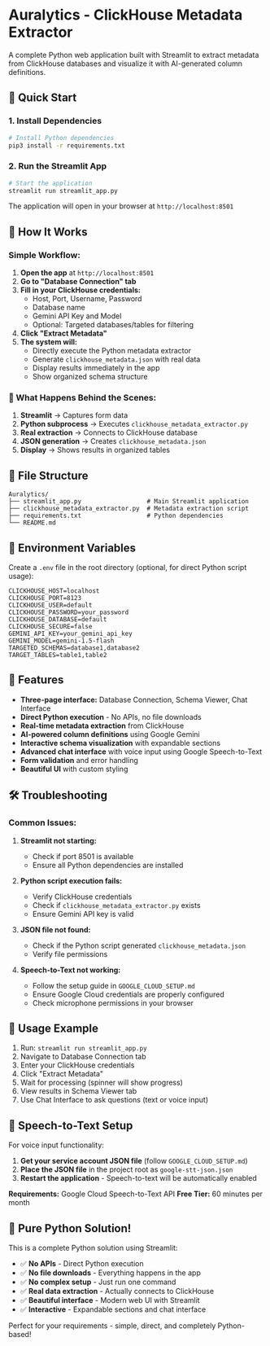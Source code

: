 # Auralytics - ClickHouse Metadata Extractor

A complete Python web application built with Streamlit to extract metadata from ClickHouse databases and visualize it with AI-generated column definitions.

## 🚀 Quick Start

### 1. Install Dependencies

```bash
# Install Python dependencies
pip3 install -r requirements.txt
```

### 2. Run the Streamlit App

```bash
# Start the application
streamlit run streamlit_app.py
```

The application will open in your browser at `http://localhost:8501`

## 🎯 How It Works

### Simple Workflow:

1. **Open the app** at `http://localhost:8501`
2. **Go to "Database Connection" tab**
3. **Fill in your ClickHouse credentials:**
   - Host, Port, Username, Password
   - Database name
   - Gemini API Key and Model
   - Optional: Targeted databases/tables for filtering
4. **Click "Extract Metadata"**
5. **The system will:**
   - Directly execute the Python metadata extractor
   - Generate `clickhouse_metadata.json` with real data
   - Display results immediately in the app
   - Show organized schema structure

### 🔧 What Happens Behind the Scenes:

1. **Streamlit** → Captures form data
2. **Python subprocess** → Executes `clickhouse_metadata_extractor.py`
3. **Real extraction** → Connects to ClickHouse database
4. **JSON generation** → Creates `clickhouse_metadata.json`
5. **Display** → Shows results in organized tables

## 📁 File Structure

```
Auralytics/
├── streamlit_app.py                  # Main Streamlit application
├── clickhouse_metadata_extractor.py  # Metadata extraction script
├── requirements.txt                  # Python dependencies
└── README.md
```

## 🔑 Environment Variables

Create a `.env` file in the root directory (optional, for direct Python script usage):

```env
CLICKHOUSE_HOST=localhost
CLICKHOUSE_PORT=8123
CLICKHOUSE_USER=default
CLICKHOUSE_PASSWORD=your_password
CLICKHOUSE_DATABASE=default
CLICKHOUSE_SECURE=false
GEMINI_API_KEY=your_gemini_api_key
GEMINI_MODEL=gemini-1.5-flash
TARGETED_SCHEMAS=database1,database2
TARGET_TABLES=table1,table2
```

## 🎨 Features

- **Three-page interface:** Database Connection, Schema Viewer, Chat Interface
- **Direct Python execution** - No APIs, no file downloads
- **Real-time metadata extraction** from ClickHouse
- **AI-powered column definitions** using Google Gemini
- **Interactive schema visualization** with expandable sections
- **Advanced chat interface** with voice input using Google Speech-to-Text
- **Form validation** and error handling
- **Beautiful UI** with custom styling

## 🛠️ Troubleshooting

### Common Issues:

1. **Streamlit not starting:**
   - Check if port 8501 is available
   - Ensure all Python dependencies are installed

2. **Python script execution fails:**
   - Verify ClickHouse credentials
   - Check if `clickhouse_metadata_extractor.py` exists
   - Ensure Gemini API key is valid

3. **JSON file not found:**
   - Check if the Python script generated `clickhouse_metadata.json`
   - Verify file permissions

4. **Speech-to-Text not working:**
   - Follow the setup guide in `GOOGLE_CLOUD_SETUP.md`
   - Ensure Google Cloud credentials are properly configured
   - Check microphone permissions in your browser

## 📝 Usage Example

1. Run: `streamlit run streamlit_app.py`
2. Navigate to Database Connection tab
3. Enter your ClickHouse credentials
4. Click "Extract Metadata"
5. Wait for processing (spinner will show progress)
6. View results in Schema Viewer tab
7. Use Chat Interface to ask questions (text or voice input)

## 🎤 Speech-to-Text Setup

For voice input functionality:

1. **Get your service account JSON file** (follow `GOOGLE_CLOUD_SETUP.md`)
2. **Place the JSON file** in the project root as `google-stt-json.json`
3. **Restart the application** - Speech-to-text will be automatically enabled

**Requirements:** Google Cloud Speech-to-Text API
**Free Tier:** 60 minutes per month

## 🎯 Pure Python Solution!

This is a complete Python solution using Streamlit:
- ✅ **No APIs** - Direct Python execution
- ✅ **No file downloads** - Everything happens in the app
- ✅ **No complex setup** - Just run one command
- ✅ **Real data extraction** - Actually connects to ClickHouse
- ✅ **Beautiful interface** - Modern web UI with Streamlit
- ✅ **Interactive** - Expandable sections and chat interface

Perfect for your requirements - simple, direct, and completely Python-based!
